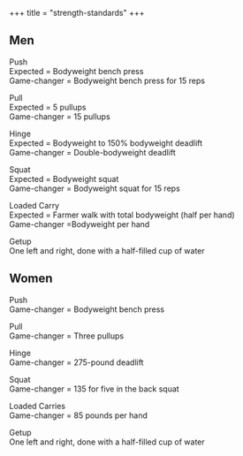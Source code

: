 +++
title = "strength-standards"
+++

## Men
Push  
Expected = Bodyweight bench press  
Game-changer = Bodyweight bench press for 15 reps

Pull  
Expected = 5 pullups  
Game-changer = 15 pullups

Hinge  
Expected = Bodyweight to 150% bodyweight deadlift  
Game-changer = Double-bodyweight deadlift

Squat  
Expected = Bodyweight squat  
Game-changer = Bodyweight squat for 15 reps

Loaded Carry  
Expected = Farmer walk with total bodyweight (half per hand)  
Game-changer =Bodyweight per hand

Getup  
One left and right, done with a half-filled cup of water

## Women
Push  
Game-changer = Bodyweight bench press

Pull  
Game-changer = Three pullups

Hinge  
Game-changer = 275-pound deadlift

Squat  
Game-changer = 135 for five in the back squat

Loaded Carries  
Game-changer = 85 pounds per hand

Getup  
One left and right, done with a half-filled cup of water